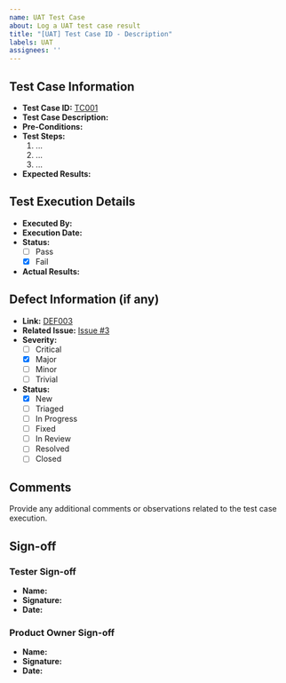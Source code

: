 ```yaml
---
name: UAT Test Case
about: Log a UAT test case result
title: "[UAT] Test Case ID - Description"
labels: UAT
assignees: ''
---
```


## Test Case Information
- **Test Case ID:** [TC001](test-cases/TC001.md)
- **Test Case Description:** 
- **Pre-Conditions:**
- **Test Steps:** 
  1. ...
  2. ...
  3. ...
- **Expected Results:** 

## Test Execution Details
- **Executed By:** 
- **Execution Date:** 
- **Status:** 
  - [ ] Pass
  - [X] Fail
- **Actual Results:** 

## Defect Information (if any)
- **Link:** [DEF003](defects/DEF003.md)
- **Related Issue:** [Issue #3](https://github.com/your-repo/issues/3)
- **Severity:** 
  - [ ] Critical
  - [X] Major
  - [ ] Minor
  - [ ] Trivial
- **Status:**
  - [X] New
  - [ ] Triaged
  - [ ] In Progress
  - [ ] Fixed
  - [ ] In Review
  - [ ] Resolved
  - [ ] Closed

## Comments
Provide any additional comments or observations related to the test case execution.

## Sign-off
### Tester Sign-off
- **Name:** 
- **Signature:** 
- **Date:** 

### Product Owner Sign-off
- **Name:** 
- **Signature:** 
- **Date:** 
